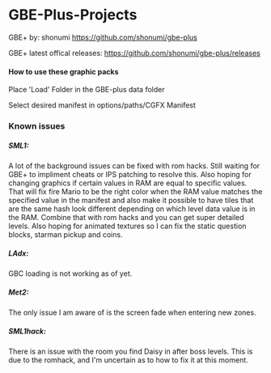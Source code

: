 # GBE-Plus-Projects

GBE+ by: shonumi https://github.com/shonumi/gbe-plus

GBE+ latest offical releases: https://github.com/shonumi/gbe-plus/releases

#### How to use these graphic packs

Place 'Load' Folder in the GBE-plus data folder

Select desired manifest in options/paths/CGFX Manifest



### Known issues
##### SML1:
A lot of the background issues can be fixed with rom hacks. Still waiting for GBE+ to impliment cheats or IPS patching to resolve this.
Also hoping for changing graphics if certain values in RAM are equal to specific values. That will fix fire Mario to be the right color when the RAM value matches the specified value in the manifest and also make it possible to have tiles that are the same hash look different depending on which level data value is in the RAM. Combine that with rom hacks and you can get super detailed levels.
Also hoping for animated textures so I can fix the static question blocks, starman pickup and coins.

##### LAdx:
GBC loading is not working as of yet.

##### Met2:
The only issue I am aware of is the screen fade when entering new zones.

##### SML1hack:
There is an issue with the room you find Daisy in after boss levels. This is due to the romhack, and I'm uncertain as to how to fix it at this moment.
